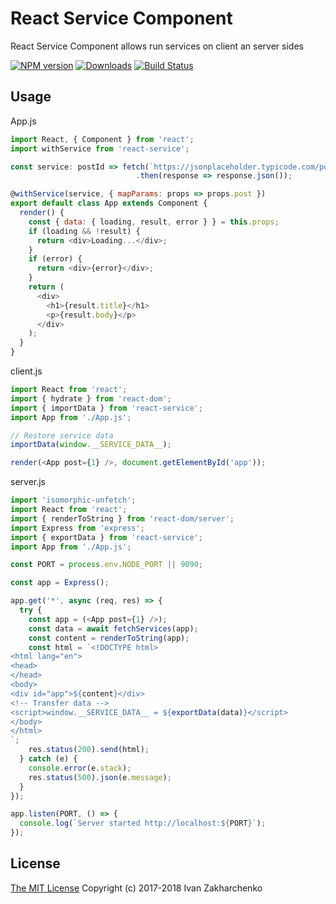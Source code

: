 # React Service Component

React Service Component allows run services on client an server sides

[![NPM version][npm-image]][npm-url]
[![Downloads][downloads-image]][npm-url]
[![Build Status][travis-image]][travis-url]

## Usage

App.js
```javascript
import React, { Component } from 'react';
import withService from 'react-service';

const service: postId => fetch(`https://jsonplaceholder.typicode.com/posts/${postId}`)
                            .then(response => response.json());

@withService(service, { mapParams: props => props.post })
export default class App extends Component {
  render() {
    const { data: { loading, result, error } } = this.props;
    if (loading && !result) {
      return <div>Loading...</div>;
    }
    if (error) {
      return <div>{error}</div>;
    }
    return (
      <div>
        <h1>{result.title}</h1>
        <p>{result.body}</p>
      </div>
    );
  }
}
```

client.js
```javascript
import React from 'react';
import { hydrate } from 'react-dom';
import { importData } from 'react-service';
import App from './App.js';

// Restore service data
importData(window.__SERVICE_DATA__);

render(<App post={1} />, document.getElementById('app'));
```

server.js
```js
import 'isomorphic-unfetch';
import React from 'react';
import { renderToString } from 'react-dom/server';
import Express from 'express';
import { exportData } from 'react-service';
import App from './App.js';

const PORT = process.env.NODE_PORT || 9090;

const app = Express();

app.get('*', async (req, res) => {
  try {
    const app = (<App post={1} />);
    const data = await fetchServices(app);
    const content = renderToString(app);
    const html = `<!DOCTYPE html>
<html lang="en">
<head>
</head>
<body>
<div id="app">${content}</div>
<!-- Transfer data -->
<script>window.__SERVICE_DATA__ = ${exportData(data)}</script>
</body>
</html>
`;
    res.status(200).send(html);
  } catch (e) {
    console.error(e.stack);
    res.status(500).json(e.message);
  }
});

app.listen(PORT, () => {
  console.log(`Server started http://localhost:${PORT}`);
});
```

## License
[The MIT License](http://opensource.org/licenses/MIT)
Copyright (c) 2017-2018 Ivan Zakharchenko


[downloads-image]: https://img.shields.io/npm/dm/react-service.svg
[npm-url]: https://www.npmjs.com/package/react-service
[npm-image]: https://img.shields.io/npm/v/react-service.svg

[travis-url]: https://travis-ci.org/3axap4eHko/react-service
[travis-image]: https://img.shields.io/travis/3axap4eHko/react-service/master.svg

